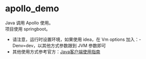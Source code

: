 # apollo_demo
Java 调用 Apollo 使用。  
项目使用 springboot。
* 请注意，运行时设置环境，如果使用 idea，在 Vm options 加入：-Denv=dev，以其他方式参数跟到 JVM 参数即可
* 其他使用方式参考官方：[Java客户端使用指南](https://github.com/ctripcorp/apollo/wiki/Java%E5%AE%A2%E6%88%B7%E7%AB%AF%E4%BD%BF%E7%94%A8%E6%8C%87%E5%8D%97#%E4%B8%89%E5%AE%A2%E6%88%B7%E7%AB%AF%E7%94%A8%E6%B3%95)